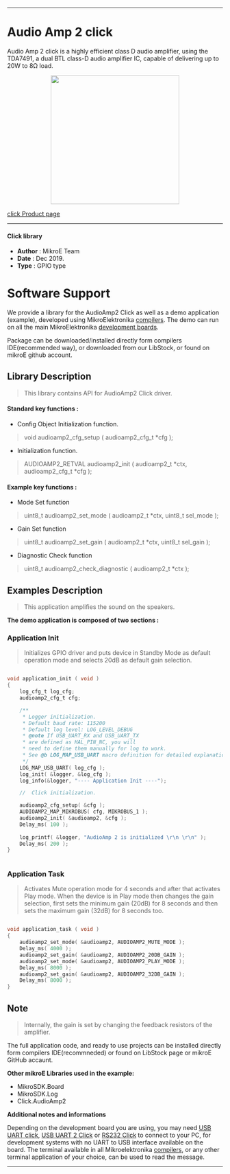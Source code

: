 
---
# Audio Amp 2 click

Audio Amp 2 click is a highly efficient class D audio amplifier, using the TDA7491, a dual BTL class-D audio amplifier IC, capable of delivering up to 20W to 8Ω load.

<p align="center">
  <img src="https://download.mikroe.com/images/click_for_ide/audioamp2_click.png" height=300px>
</p>

[click Product page](https://www.mikroe.com/audioamp-2-click)

---


#### Click library 

- **Author**        : MikroE Team
- **Date**          : Dec 2019.
- **Type**          : GPIO type


# Software Support

We provide a library for the AudioAmp2 Click 
as well as a demo application (example), developed using MikroElektronika 
[compilers](https://shop.mikroe.com/compilers). 
The demo can run on all the main MikroElektronika [development boards](https://shop.mikroe.com/development-boards).

Package can be downloaded/installed directly form compilers IDE(recommended way), or downloaded from our LibStock, or found on mikroE github account. 

## Library Description

> This library contains API for AudioAmp2 Click driver.

#### Standard key functions :

- Config Object Initialization function.
> void audioamp2_cfg_setup ( audioamp2_cfg_t *cfg ); 
 
- Initialization function.
> AUDIOAMP2_RETVAL audioamp2_init ( audioamp2_t *ctx, audioamp2_cfg_t *cfg );

#### Example key functions :

- Mode Set function
> uint8_t audioamp2_set_mode ( audioamp2_t *ctx, uint8_t sel_mode );
 
- Gain Set function
> uint8_t audioamp2_set_gain ( audioamp2_t *ctx, uint8_t sel_gain );

- Diagnostic Check function
> uint8_t audioamp2_check_diagnostic ( audioamp2_t *ctx );

## Examples Description

> This application amplifies the sound on the speakers.

**The demo application is composed of two sections :**

### Application Init 

> Initializes GPIO driver and puts device in Standby Mode as default
> operation mode and selects 20dB as default gain selection.

```c

void application_init ( void )
{
    log_cfg_t log_cfg;
    audioamp2_cfg_t cfg;

    /** 
     * Logger initialization.
     * Default baud rate: 115200
     * Default log level: LOG_LEVEL_DEBUG
     * @note If USB_UART_RX and USB_UART_TX 
     * are defined as HAL_PIN_NC, you will 
     * need to define them manually for log to work. 
     * See @b LOG_MAP_USB_UART macro definition for detailed explanation.
     */
    LOG_MAP_USB_UART( log_cfg );
    log_init( &logger, &log_cfg );
    log_info(&logger, "---- Application Init ----");

    //  Click initialization.

    audioamp2_cfg_setup( &cfg );
    AUDIOAMP2_MAP_MIKROBUS( cfg, MIKROBUS_1 );
    audioamp2_init( &audioamp2, &cfg );
    Delay_ms( 100 );
    
    log_printf( &logger, "AudioAmp 2 is initialized \r\n \r\n" );
    Delay_ms( 200 );
}
  
```

### Application Task

> Activates Mute operation mode for 4 seconds and after that activates Play mode.
> When the device is in Play mode then changes the gain selection, first sets the minimum gain (20dB) for 8 seconds
> and then sets the maximum gain (32dB) for 8 seconds too.

```c

void application_task ( void )
{
    audioamp2_set_mode( &audioamp2, AUDIOAMP2_MUTE_MODE );
    Delay_ms( 4000 );
    audioamp2_set_gain( &audioamp2, AUDIOAMP2_20DB_GAIN );
    audioamp2_set_mode( &audioamp2, AUDIOAMP2_PLAY_MODE );
    Delay_ms( 8000 );
    audioamp2_set_gain( &audioamp2, AUDIOAMP2_32DB_GAIN );
    Delay_ms( 8000 );
}

```

## Note

> Internally, the gain is set by changing the feedback resistors of the amplifier.

The full application code, and ready to use projects can be  installed directly form compilers IDE(recommneded) or found on LibStock page or mikroE GitHub accaunt.

**Other mikroE Libraries used in the example:** 

- MikroSDK.Board
- MikroSDK.Log
- Click.AudioAmp2

**Additional notes and informations**

Depending on the development board you are using, you may need 
[USB UART click](https://shop.mikroe.com/usb-uart-click), 
[USB UART 2 Click](https://shop.mikroe.com/usb-uart-2-click) or 
[RS232 Click](https://shop.mikroe.com/rs232-click) to connect to your PC, for 
development systems with no UART to USB interface available on the board. The 
terminal available in all Mikroelektronika 
[compilers](https://shop.mikroe.com/compilers), or any other terminal application 
of your choice, can be used to read the message.



---
